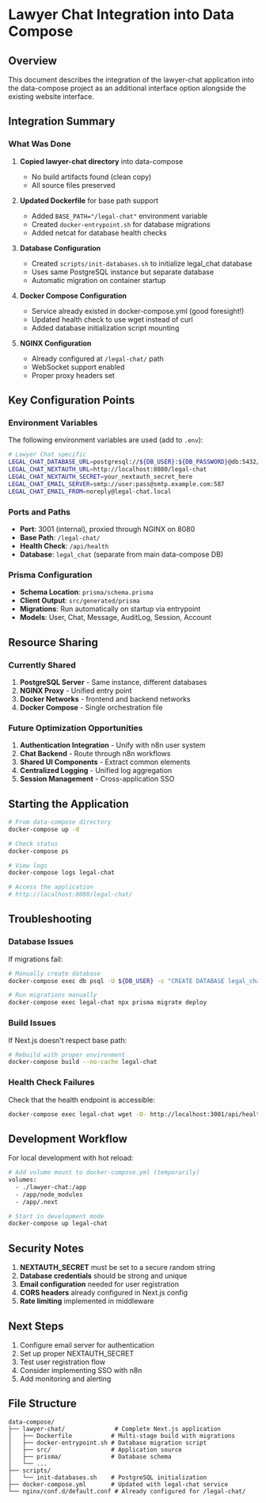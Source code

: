 # Lawyer Chat Integration into Data Compose

## Overview
This document describes the integration of the lawyer-chat application into the data-compose project as an additional interface option alongside the existing website interface.

## Integration Summary

### What Was Done

1. **Copied lawyer-chat directory** into data-compose
   - No build artifacts found (clean copy)
   - All source files preserved

2. **Updated Dockerfile** for base path support
   - Added `BASE_PATH="/legal-chat"` environment variable
   - Created `docker-entrypoint.sh` for database migrations
   - Added netcat for database health checks

3. **Database Configuration**
   - Created `scripts/init-databases.sh` to initialize legal_chat database
   - Uses same PostgreSQL instance but separate database
   - Automatic migration on container startup

4. **Docker Compose Configuration**
   - Service already existed in docker-compose.yml (good foresight!)
   - Updated health check to use wget instead of curl
   - Added database initialization script mounting

5. **NGINX Configuration**
   - Already configured at `/legal-chat/` path
   - WebSocket support enabled
   - Proper proxy headers set

## Key Configuration Points

### Environment Variables
The following environment variables are used (add to `.env`):

```bash
# Lawyer Chat specific
LEGAL_CHAT_DATABASE_URL=postgresql://${DB_USER}:${DB_PASSWORD}@db:5432/legal_chat
LEGAL_CHAT_NEXTAUTH_URL=http://localhost:8080/legal-chat
LEGAL_CHAT_NEXTAUTH_SECRET=your_nextauth_secret_here
LEGAL_CHAT_EMAIL_SERVER=smtp://user:pass@smtp.example.com:587
LEGAL_CHAT_EMAIL_FROM=noreply@legal-chat.local
```

### Ports and Paths
- **Port**: 3001 (internal), proxied through NGINX on 8080
- **Base Path**: `/legal-chat/`
- **Health Check**: `/api/health`
- **Database**: `legal_chat` (separate from main data-compose DB)

### Prisma Configuration
- **Schema Location**: `prisma/schema.prisma`
- **Client Output**: `src/generated/prisma`
- **Migrations**: Run automatically on startup via entrypoint
- **Models**: User, Chat, Message, AuditLog, Session, Account

## Resource Sharing

### Currently Shared
1. **PostgreSQL Server** - Same instance, different databases
2. **NGINX Proxy** - Unified entry point
3. **Docker Networks** - frontend and backend networks
4. **Docker Compose** - Single orchestration file

### Future Optimization Opportunities
1. **Authentication Integration** - Unify with n8n user system
2. **Chat Backend** - Route through n8n workflows
3. **Shared UI Components** - Extract common elements
4. **Centralized Logging** - Unified log aggregation
5. **Session Management** - Cross-application SSO

## Starting the Application

```bash
# From data-compose directory
docker-compose up -d

# Check status
docker-compose ps

# View logs
docker-compose logs legal-chat

# Access the application
# http://localhost:8080/legal-chat/
```

## Troubleshooting

### Database Issues
If migrations fail:
```bash
# Manually create database
docker-compose exec db psql -U ${DB_USER} -c "CREATE DATABASE legal_chat;"

# Run migrations manually
docker-compose exec legal-chat npx prisma migrate deploy
```

### Build Issues
If Next.js doesn't respect base path:
```bash
# Rebuild with proper environment
docker-compose build --no-cache legal-chat
```

### Health Check Failures
Check that the health endpoint is accessible:
```bash
docker-compose exec legal-chat wget -O- http://localhost:3001/api/health
```

## Development Workflow

For local development with hot reload:
```bash
# Add volume mount to docker-compose.yml (temporarily)
volumes:
  - ./lawyer-chat:/app
  - /app/node_modules
  - /app/.next

# Start in development mode
docker-compose up legal-chat
```

## Security Notes

1. **NEXTAUTH_SECRET** must be set to a secure random string
2. **Database credentials** should be strong and unique
3. **Email configuration** needed for user registration
4. **CORS headers** already configured in Next.js config
5. **Rate limiting** implemented in middleware

## Next Steps

1. Configure email server for authentication
2. Set up proper NEXTAUTH_SECRET
3. Test user registration flow
4. Consider implementing SSO with n8n
5. Add monitoring and alerting

## File Structure
```
data-compose/
├── lawyer-chat/              # Complete Next.js application
│   ├── Dockerfile           # Multi-stage build with migrations
│   ├── docker-entrypoint.sh # Database migration script
│   ├── src/                 # Application source
│   ├── prisma/              # Database schema
│   └── ...
├── scripts/
│   └── init-databases.sh    # PostgreSQL initialization
├── docker-compose.yml       # Updated with legal-chat service
└── nginx/conf.d/default.conf # Already configured for /legal-chat/
```
